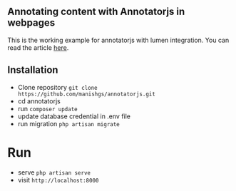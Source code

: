 ## Annotating content with Annotatorjs in webpages
This is the working example for annotatorjs with lumen integration. You can read the article [here](https://blog.yipl.com.np/annotating-content-with-annotatorjs-in-webpages-2dbcaebbdf29). 

## Installation
- Clone repository `git clone https://github.com/manishgs/annotatorjs.git`
- cd annotatorjs
- run `composer update`
- update database credential in .env file
- run migration `php artisan migrate`
 
# Run 
- serve `php artisan serve`
- visit `http://localhost:8000`

